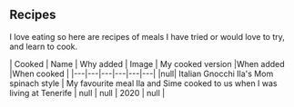 ## Recipes

I love eating so here are recipes of meals I have tried or would love to try, and learn to cook.
 
| Cooked | Name | Why added |  Image | My cooked version |When added |When cooked |
|---|---|---|---|---|---|
|null| Italian Gnocchi Ila's Mom spinach style | My favourite meal Ila and Sime cooked to us when I was living at Tenerife  | null | null | 2020 | null |
